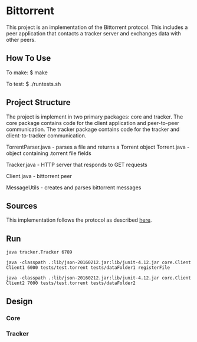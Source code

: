 # Bittorrent

This project is an implementation of the Bittorrent protocol. This includes a peer application that contacts a tracker server and exchanges data with other peers.

## How To Use

To make:
$ make

To test:
$ ./runtests.sh

## Project Structure

The project is implement in two primary packages: core and tracker. The core package contains code for the client application and peer-to-peer communication. The tracker package contains code for the tracker and client-to-tracker communication.

TorrentParser.java - parses a file and returns a Torrent object
Torrent.java - object containing .torrent file fields

Tracker.java - HTTP server that responds to GET requests

Client.java - bittorrent peer

MessageUtils - creates and parses bittorrent messages

## Sources

This implementation follows the protocol as described [here](https://wiki.theory.org/BitTorrentSpecification).

## Run

`java tracker.Tracker 6789`

`java -classpath .:lib/json-20160212.jar:lib/junit-4.12.jar core.Client Client1 6000 tests/test.torrent tests/dataFolder1 registerFile`

`java -classpath .:lib/json-20160212.jar:lib/junit-4.12.jar core.Client Client2 7000 tests/test.torrent tests/dataFolder2`

## Design



### Core



### Tracker

